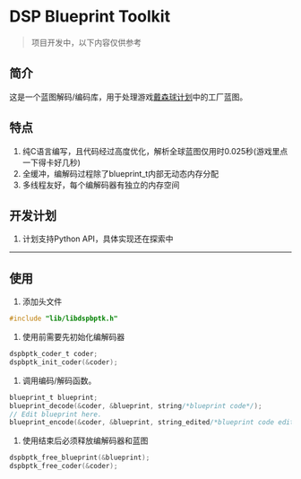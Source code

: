 # DSP Blueprint Toolkit

> 项目开发中，以下内容仅供参考

## 简介

这是一个蓝图解码/编码库，用于处理游戏[戴森球计划](https://store.steampowered.com/app/1366540/_/)中的工厂蓝图。

## 特点

1. 纯C语言编写，且代码经过高度优化，解析全球蓝图仅用时0.025秒(游戏里点一下得卡好几秒)
2. 全缓冲，编解码过程除了blueprint_t内部无动态内存分配
3. 多线程友好，每个编解码器有独立的内存空间

## 开发计划

1. 计划支持Python API，具体实现还在探索中

---

## 使用

1. 添加头文件
```C
#include "lib/libdspbptk.h"
```

1. 使用前需要先初始化编解码器
```C
dspbptk_coder_t coder;
dspbptk_init_coder(&coder);
```

1. 调用编码/解码函数。
```C
blueprint_t blueprint;
blueprint_decode(&coder, &blueprint, string/*blueprint code*/);
// Edit blueprint here.
blueprint_encode(&coder, &blueprint, string_edited/*blueprint code edited*/);
```

1. 使用结束后必须释放编解码器和蓝图
```C
dspbptk_free_blueprint(&blueprint);
dspbptk_free_coder(&coder);
```